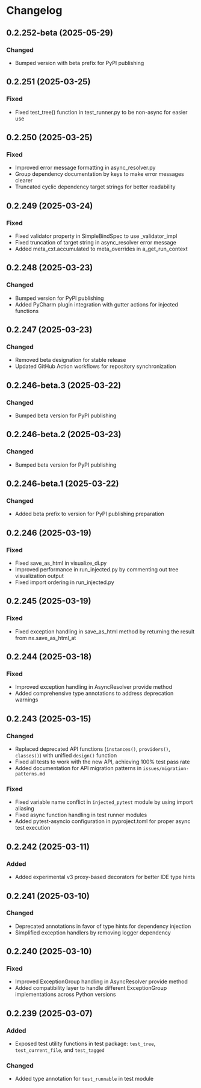 # Changelog

## 0.2.252-beta (2025-05-29)

### Changed
- Bumped version with beta prefix for PyPI publishing
## 0.2.251 (2025-03-25)

### Fixed
- Fixed test_tree() function in test_runner.py to be non-async for easier use

## 0.2.250 (2025-03-25)

### Fixed
- Improved error message formatting in async_resolver.py
- Group dependency documentation by keys to make error messages clearer
- Truncated cyclic dependency target strings for better readability

## 0.2.249 (2025-03-24)

### Fixed
- Fixed validator property in SimpleBindSpec to use _validator_impl
- Fixed truncation of target string in async_resolver error message
- Added meta_cxt.accumulated to meta_overrides in a_get_run_context

## 0.2.248 (2025-03-23)

### Changed
- Bumped version for PyPI publishing
- Added PyCharm plugin integration with gutter actions for injected functions

## 0.2.247 (2025-03-23)

### Changed
- Removed beta designation for stable release
- Updated GitHub Action workflows for repository synchronization

## 0.2.246-beta.3 (2025-03-22)

### Changed
- Bumped beta version for PyPI publishing

## 0.2.246-beta.2 (2025-03-23)

### Changed
- Bumped beta version for PyPI publishing

## 0.2.246-beta.1 (2025-03-22)

### Changed
- Added beta prefix to version for PyPI publishing preparation

## 0.2.246 (2025-03-19)

### Fixed
- Fixed save_as_html in visualize_di.py
- Improved performance in run_injected.py by commenting out tree visualization output
- Fixed import ordering in run_injected.py

## 0.2.245 (2025-03-19)

### Fixed
- Fixed exception handling in save_as_html method by returning the result from nx.save_as_html_at

## 0.2.244 (2025-03-18)

### Fixed
- Improved exception handling in AsyncResolver provide method
- Added comprehensive type annotations to address deprecation warnings

## 0.2.243 (2025-03-15)

### Changed
- Replaced deprecated API functions (`instances()`, `providers()`, `classes()`) with unified `design()` function
- Fixed all tests to work with the new API, achieving 100% test pass rate
- Added documentation for API migration patterns in `issues/migration-patterns.md`

### Fixed
- Fixed variable name conflict in `injected_pytest` module by using import aliasing
- Fixed async function handling in test runner modules
- Added pytest-asyncio configuration in pyproject.toml for proper async test execution

## 0.2.242 (2025-03-11)

### Added
- Added experimental v3 proxy-based decorators for better IDE type hints

## 0.2.241 (2025-03-10)

### Changed
- Deprecated annotations in favor of type hints for dependency injection
- Simplified exception handlers by removing logger dependency

## 0.2.240 (2025-03-10)

### Fixed
- Improved ExceptionGroup handling in AsyncResolver provide method
- Added compatibility layer to handle different ExceptionGroup implementations across Python versions

## 0.2.239 (2025-03-07)

### Added
- Exposed test utility functions in test package: `test_tree`, `test_current_file`, and `test_tagged`

### Changed
- Added type annotation for `test_runnable` in test module
